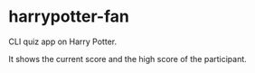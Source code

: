 # harrypotter-fan

CLI quiz app on Harry Potter.

It shows the current score and the high score of the participant.